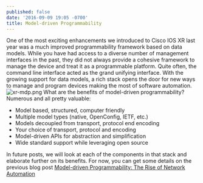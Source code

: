 ```yaml
---
published: false
date: '2016-09-09 19:05 -0700'
title: Model-driven Programmability
---
```


One of the most exciting enhancements we introduced to Cisco IOS XR last year was a much improved programmability framework based on data models.  While you have had access to a diverse number of management interfaces in the past, they did not always provide a cohesive framework to manage the device and treat it as a programmable platform.  Quite often, the command line interface acted as the grand unifying interface.  With the growing support for data models, a rich stack opens the door for new ways to manage and program devices making the most of software automation.
![xr-mdp.png]({{site.baseurl}}/images/xr-mdp.png)
What are the benefits of model-driven programmability?  Numerous and all pretty valuable:

- Model based, structured, computer friendly
- Multiple model types (native, OpenConfig, IETF, etc.)
- Models decoupled from transport, protocol end encoding
- Your choice of transport, protocol and encoding
- Model-driven APIs for abstraction and simplification
- Wide standard support while leveraging open source

In future posts, we will look at each of the components in that stack and elaborate further on its benefits.  For now, you can get some details on the previous blog post [Model-driven Programmability: The Rise of Network Automation](https://blogs.cisco.com/getyourbuildon/model-driven-programmability "Model-driven Programmability: The Rise of Network Automation")
